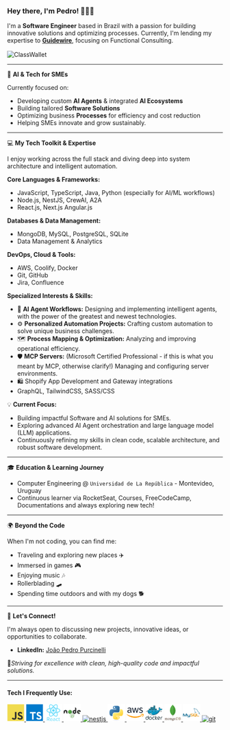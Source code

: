 ### Hey there, I'm Pedro! 👋🇧🇷

I'm a **Software Engineer** based in Brazil with a passion for building innovative solutions and optimizing processes. Currently, I'm lending my expertise to **[Guidewire](https://www.guidewire.com/)**, focusing on Functional Consulting.

<img align="center" alt="ClassWallet" width="122px" src="https://ww1.prweb.com/prfiles/2018/10/18/15851826/gI_75712_cw-blue-300dpi-2000x320%20vert.png" />

---

🚀 **AI & Tech for SMEs**

Currently focused on:
* Developing custom **AI Agents** & integrated **AI Ecosystems**
* Building tailored **Software Solutions**
* Optimizing business **Processes** for efficiency and cost reduction
* Helping SMEs innovate and grow sustainably.

---

💻 **My Tech Toolkit & Expertise**

I enjoy working across the full stack and diving deep into system architecture and intelligent automation.

**Core Languages & Frameworks:**
* JavaScript, TypeScript, Java, Python (especially for AI/ML workflows)
* Node.js, NestJS, CrewAI, A2A
* React.js, Next.js Angular.js

**Databases & Data Management:**
* MongoDB, MySQL, PostgreSQL, SQLite
* Data Management & Analytics

**DevOps, Cloud & Tools:**
* AWS, Coolify, Docker
* Git, GitHub
* Jira, Confluence

**Specialized Interests & Skills:**
* 🤖 **AI Agent Workflows:** Designing and implementing intelligent agents, with the power of the greatest and newest technologies.
* ⚙️ **Personalized Automation Projects:** Crafting custom automation to solve unique business challenges.
* 🗺️ **Process Mapping & Optimization:** Analyzing and improving operational efficiency.
* 🛡️ **MCP Servers:** (Microsoft Certified Professional - if this is what you meant by MCP, otherwise clarify!) Managing and configuring server environments.
* 🛍️ Shopify App Development and Gateway integrations
* GraphQL, TailwindCSS, SASS/CSS

💡 **Current Focus:**
* Building impactful Software and AI solutions for SMEs.
* Exploring advanced AI Agent orchestration and large language model (LLM) applications.
* Continuously refining my skills in clean code, scalable architecture, and robust software development.

---

🎓 **Education & Learning Journey**

* Computer Engineering @ `Universidad de La República` - Montevideo, Uruguay
* Continuous learner via RocketSeat, Courses, FreeCodeCamp, Documentations and always exploring new tech!

---

🌍 **Beyond the Code**

When I'm not coding, you can find me:
* Traveling and exploring new places ✈️
* Immersed in games 🎮
* Enjoying music 🎶
* Rollerblading 🛹
* Spending time outdoors and with my dogs 🐕

---

🤝 **Let's Connect!**

I'm always open to discussing new projects, innovative ideas, or opportunities to collaborate.

* **LinkedIn:** [João Pedro Purcinelli](https://www.linkedin.com/in/joao-pedro-purcinelli/)

💪_Striving for excellence with clean, high-quality code and impactful solutions._

---

#### Tech I Frequently Use:

<p align="left">
  <a href="https://developer.mozilla.org/en-US/docs/Web/JavaScript" target="_blank" rel="noreferrer">
    <img src="https://raw.githubusercontent.com/devicons/devicon/master/icons/javascript/javascript-original.svg" alt="javascript" width="40" height="40"/>
  </a>
  <a href="https://www.typescriptlang.org/" target="_blank" rel="noreferrer">
    <img src="https://raw.githubusercontent.com/devicons/devicon/master/icons/typescript/typescript-original.svg" alt="typescript" width="40" height="40"/>
  </a>
  <a href="https://reactjs.org/" target="_blank" rel="noreferrer">
    <img src="https://raw.githubusercontent.com/devicons/devicon/master/icons/react/react-original-wordmark.svg" alt="react" width="40" height="40"/>
  </a>
  <a href="https://nodejs.org" target="_blank" rel="noreferrer">
    <img src="https://raw.githubusercontent.com/devicons/devicon/master/icons/nodejs/nodejs-original-wordmark.svg" alt="nodejs" width="40" height="40"/>
  </a>
  <a href="https://nestjs.com/" target="_blank" rel="noreferrer">
    <img src="https://cdn.jsdelivr.net/gh/devicons/devicon@latest/icons/nestjs/nestjs-original.svg" alt="nestjs" width="40" height="40"/>
  </a>
  <a href="https://www.python.org" target="_blank" rel="noreferrer">
    <img src="https://raw.githubusercontent.com/devicons/devicon/master/icons/python/python-original.svg" alt="python" width="40" height="40"/>
  </a>
  <a href="https://aws.amazon.com" target="_blank" rel="noreferrer">
    <img src="https://raw.githubusercontent.com/devicons/devicon/master/icons/amazonwebservices/amazonwebservices-original-wordmark.svg" alt="aws" width="40" height="40"/>
  </a>
  <a href="https://www.docker.com/" target="_blank" rel="noreferrer">
    <img src="https://raw.githubusercontent.com/devicons/devicon/master/icons/docker/docker-original-wordmark.svg" alt="docker" width="40" height="40"/>
  </a>
  <a href="https://www.mongodb.com/" target="_blank" rel="noreferrer">
    <img src="https://raw.githubusercontent.com/devicons/devicon/master/icons/mongodb/mongodb-original-wordmark.svg" alt="mongodb" width="40" height="40"/>
  </a>
  <a href="https://www.mysql.com/" target="_blank" rel="noreferrer">
    <img src="https://raw.githubusercontent.com/devicons/devicon/master/icons/mysql/mysql-original-wordmark.svg" alt="mysql" width="40" height="40"/>
  </a>
   <a href="https://git-scm.com/" target="_blank" rel="noreferrer">
    <img src="https://www.vectorlogo.zone/logos/git-scm/git-scm-icon.svg" alt="git" width="40" height="40"/>
  </a>
</p>
